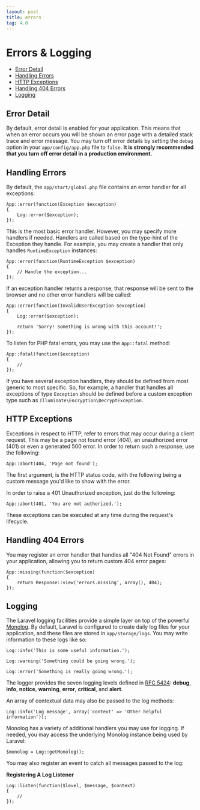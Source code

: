 ```yaml
---
layout: post
title: errors
tag: 4.0
---
```

# Errors & Logging

- [Error Detail](#error-detail)
- [Handling Errors](#handling-errors)
- [HTTP Exceptions](#http-exceptions)
- [Handling 404 Errors](#handling-404-errors)
- [Logging](#logging)

<a name="error-detail"></a>
## Error Detail

By default, error detail is enabled for your application. This means that when an error occurs you will be shown an error page with a detailed stack trace and error message. You may turn off error details by setting the `debug` option in your `app/config/app.php` file to `false`. **It is strongly recommended that you turn off error detail in a production environment.**

<a name="handling-errors"></a>
## Handling Errors

By default, the `app/start/global.php` file contains an error handler for all exceptions:

	App::error(function(Exception $exception)
	{
		Log::error($exception);
	});

This is the most basic error handler. However, you may specify more handlers if needed. Handlers are called based on the type-hint of the Exception they handle. For example, you may create a handler that only handles `RuntimeException` instances:

	App::error(function(RuntimeException $exception)
	{
		// Handle the exception...
	});

If an exception handler returns a response, that response will be sent to the browser and no other error handlers will be called:

	App::error(function(InvalidUserException $exception)
	{
		Log::error($exception);

		return 'Sorry! Something is wrong with this account!';
	});

To listen for PHP fatal errors, you may use the `App::fatal` method:

	App::fatal(function($exception)
	{
		//
	});

If you have several exception handlers, they should be defined from most generic to most specific. So, for example, a handler that handles all exceptions of type `Exception` should be defined before a custom exception type such as `Illuminate\Encryption\DecryptException`.

<a name="http-exceptions"></a>
## HTTP Exceptions

Exceptions in respect to HTTP, refer to errors that may occur during a client request. This may be a page not found error (404), an unauthorized error (401) or even a generated 500 error. In order to return such a response, use the following:

	App::abort(404, 'Page not found');

The first argument, is the HTTP status code, with the following being a custom message you'd like to show with the error.

In order to raise a 401 Unauthorized exception, just do the following:

	App::abort(401, 'You are not authorized.');

These exceptions can be executed at any time during the request's lifecycle.

<a name="handling-404-errors"></a>
## Handling 404 Errors

You may register an error handler that handles all "404 Not Found" errors in your application, allowing you to return custom 404 error pages:

	App::missing(function($exception)
	{
		return Response::view('errors.missing', array(), 404);
	});

<a name="logging"></a>
## Logging

The Laravel logging facilities provide a simple layer on top of the powerful [Monolog](http://github.com/seldaek/monolog). By default, Laravel is configured to create daily log files for your application, and these files are stored in `app/storage/logs`. You may write information to these logs like so:

	Log::info('This is some useful information.');

	Log::warning('Something could be going wrong.');

	Log::error('Something is really going wrong.');

The logger provides the seven logging levels defined in [RFC 5424](http://tools.ietf.org/html/rfc5424): **debug**, **info**, **notice**, **warning**, **error**, **critical**, and **alert**.

An array of contextual data may also be passed to the log methods:

	Log::info('Log message', array('context' => 'Other helpful information'));

Monolog has a variety of additional handlers you may use for logging. If needed, you may access the underlying Monolog instance being used by Laravel:

	$monolog = Log::getMonolog();

You may also register an event to catch all messages passed to the log:

**Registering A Log Listener**

	Log::listen(function($level, $message, $context)
	{
		//
	});

